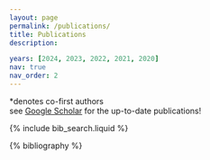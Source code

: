```yaml
---
layout: page
permalink: /publications/
title: Publications
description: 

years: [2024, 2023, 2022, 2021, 2020]
nav: true
nav_order: 2
---
```


<!-- _pages/publications.md -->

<span>&#42;</span>denotes co-first authors <br> see <a href="https://bit.ly/cy-gs">Google Scholar</a> for the up-to-date publications!

<!-- Bibsearch Feature -->

{% include bib_search.liquid %}

<div class="publications">

{% bibliography %}

</div>
